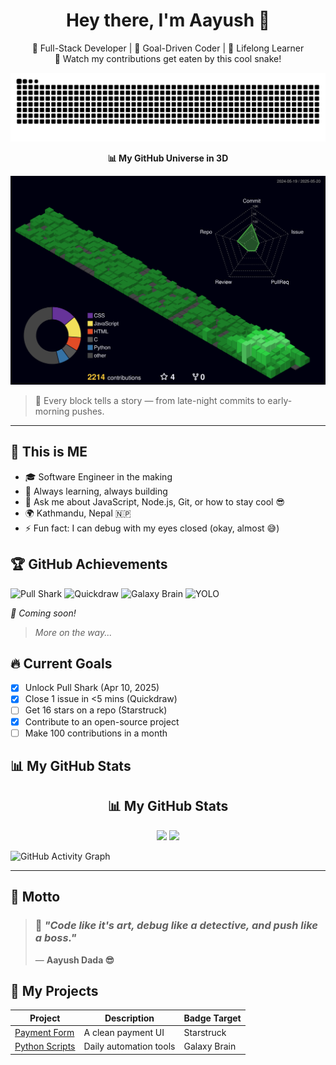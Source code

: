 <h1 align="center">Hey there, I'm Aayush 👋</h1>
<p align="center">
  🚀 Full-Stack Developer | 🎯 Goal-Driven Coder | 🧠 Lifelong Learner<br>
  🐍 Watch my contributions get eaten by this cool snake!<br>
</p>

<picture>
  <source media="(prefers-color-scheme: dark)" srcset="https://raw.githubusercontent.com/AayuAmor/AayuAmor/output/github-contribution-grid-snake-dark.svg">
  <source media="(prefers-color-scheme: light)" srcset="https://raw.githubusercontent.com/AayuAmor/AayuAmor/output/github-contribution-grid-snake.svg">
  <img alt="github contribution grid snake animation" src="https://raw.githubusercontent.com/AayuAmor/AayuAmor/output/github-contribution-grid-snake.svg">
</picture>

<p align="center">
  <strong>📊 My GitHub Universe in 3D</strong>
</p>

![](./profile-3d-contrib/profile-night-green.svg)

<blockquote>
  🧱 Every block tells a story — from late-night commits to early-morning pushes.
</blockquote>

<hr />

## 🔆 This is ME

- 🎓 Software Engineer in the making
- 🧠 Always learning, always building
- 💬 Ask me about JavaScript, Node.js, Git, or how to stay cool 😎
- 🌍 Kathmandu, Nepal 🇳🇵
- ⚡ Fun fact: I can debug with my eyes closed (okay, almost 😅)

## 🏆 GitHub Achievements

![Pull Shark](https://img.shields.io/badge/Pull%20Shark-2ea44f?style=for-the-badge&logo=github)
![Quickdraw](https://img.shields.io/badge/Quickdraw-ffcc00?style=for-the-badge&logo=github)
![Galaxy Brain](https://img.shields.io/badge/Galaxy%20Brain-8a2be2?style=for-the-badge&logo=github)
![YOLO](https://img.shields.io/badge/YOLO-ff69b4?style=for-the-badge&logo=github)



_🚧 Coming soon!_
> _More on the way..._

## 🔥 Current Goals
- [x] Unlock Pull Shark (Apr 10, 2025)
- [x] Close 1 issue in <5 mins (Quickdraw)
- [ ] Get 16 stars on a repo (Starstruck)
- [x] Contribute to an open-source project
- [ ] Make 100 contributions in a month

## 📊 My GitHub Stats

<h2 align="center">📊 My GitHub Stats</h2>

<!-- Dark Mode -->
<div align="center">
  <img src="https://github-readme-stats.vercel.app/api?username=AayuAmor&show_icons=true&theme=tokyonight&bg_color=00000000&hide_border=true&cache_seconds=21600" class="gh-dark-mode-only" />
  <img src="https://github-readme-stats.vercel.app/api/top-langs/?username=AayuAmor&layout=compact&theme=tokyonight&bg_color=00000000&hide_border=true&cache_seconds=21600" class="gh-dark-mode-only" />
</div>


![GitHub Activity Graph](https://github-readme-activity-graph.vercel.app/graph?username=AayuAmor&theme=tokyo-night&bg_color=none&area=true&hide_border=true)



---
## 🧠 Motto

> ### 💬 *"Code like it's art, debug like a detective, and push like a boss."*  
> — **Aayush Dada 😎**


## 🚀 My Projects
|       Project       |      Description       | Badge Target |
|---------------------|------------------------|--------------|
| [Payment Form](/)   | A clean payment UI     | Starstruck   |
| [Python Scripts](/) | Daily automation tools | Galaxy Brain |



